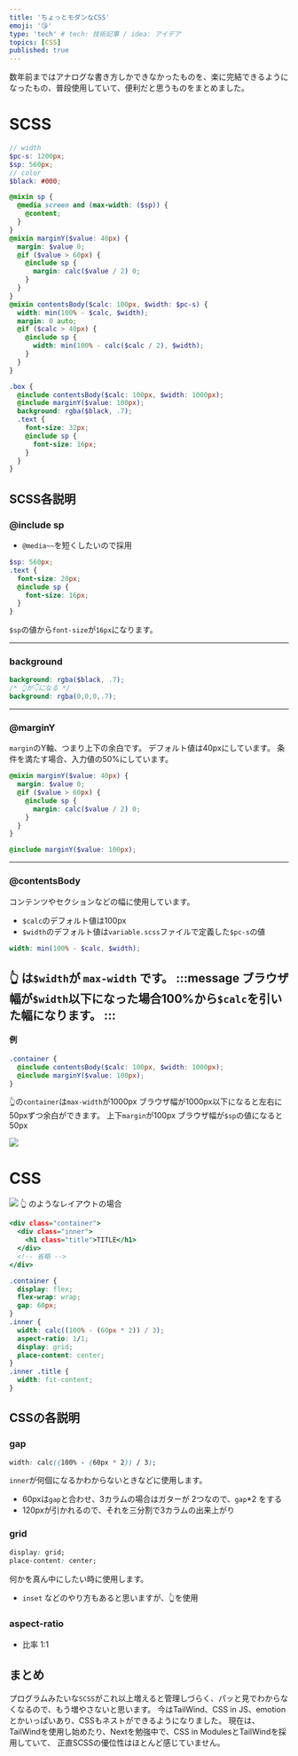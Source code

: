 ```yaml
---
title: 'ちょっとモダンなCSS'
emoji: '😘'
type: 'tech' # tech: 技術記事 / idea: アイデア
topics: [CSS]
published: true
---
```


数年前まではアナログな書き方しかできなかったものを、楽に完結できるようになったもの、普段使用していて、便利だと思うものをまとめました。

# SCSS

```scss:_variable.scss
// width
$pc-s: 1200px;
$sp: 560px;
// color
$black: #000;
```

```scss:_mixin.scss
@mixin sp {
  @media screen and (max-width: ($sp)) {
    @content;
  }
}
@mixin marginY($value: 40px) {
  margin: $value 0;
  @if ($value > 60px) {
    @include sp {
      margin: calc($value / 2) 0;
    }
  }
}
@mixin contentsBody($calc: 100px, $width: $pc-s) {
  width: min(100% - $calc, $width);
  margin: 0 auto;
  @if ($calc > 40px) {
    @include sp {
      width: min(100% - calc($calc / 2), $width);
    }
  }
}
```

```scss:_hoge-page.scss
.box {
  @include contentsBody($calc: 100px, $width: 1000px);
  @include marginY($value: 100px);
  background: rgba($black, .7);
  .text {
    font-size: 32px;
    @include sp {
      font-size: 16px;
    }
  }
}
```

## SCSS各説明

### @include sp

- `@media~~`を短くしたいので採用
```scss
$sp: 560px;
.text {
  font-size: 20px;  
  @include sp {
    font-size: 16px;  
  }
}
```
`$sp`の値から`font-size`が`16px`になります。

-----

### background
```scss
background: rgba($black, .7);
/* 👆が👇になる */
background: rgba(0,0,0,.7);
```

-----

### @marginY

`margin`のY軸、つまり上下の余白です。
デフォルト値は40pxにしています。
条件を満たす場合、入力値の50%にしています。
```scss:_mixin.scss
@mixin marginY($value: 40px) {
  margin: $value 0;
  @if ($value > 60px) {
    @include sp {
      margin: calc($value / 2) 0;
    }
  }
}

@include marginY($value: 100px);
```

-----

### @contentsBody

コンテンツやセクションなどの幅に使用しています。
- `$calc`のデフォルト値は100px
- `$width`のデフォルト値は`variable.scss`ファイルで定義した`$pc-s`の値

```scss
width: min(100% - $calc, $width);
```

👆 は`$width`が `max-width` です。
:::message
ブラウザ幅が`$width`以下になった場合100%から`$calc`を引いた幅になります。
:::
-----
#### 例
```scss:_hoge-page.scss
.container {
  @include contentsBody($calc: 100px, $width: 1000px);
  @include marginY($value: 100px);
}
```

👆の`container`は`max-width`が1000px
ブラウザ幅が1000px以下になると左右に50pxずつ余白ができます。
上下`margin`が100px ブラウザ幅が`$sp`の値になると50px

![](/images/convenient-modern-css/img-02.png)

# CSS

![](/images/convenient-modern-css/img-01.png)
👆 のようなレイアウトの場合

```html:index.html
<div class="container">
  <div class="inner">
    <h1 class="title">TITLE</h1>
  </div>
  <!-- 省略 -->
</div>
```
```css:style.css
.container {
  display: flex;
  flex-wrap: wrap;
  gap: 60px;
}
.inner {
  width: calc((100% - (60px * 2)) / 3);
  aspect-ratio: 1/1;
  display: grid;
  place-content: center;
}
.inner .title {
  width: fit-content;
}
```

## CSSの各説明

### gap
```css:style.css
width: calc((100% - (60px * 2)) / 3);
```
`inner`が何個になるかわからないときなどに使用します。
- 60pxは`gap`と合わせ、3カラムの場合はガターが 2つなので、`gap`\*2 をする
- 120pxが引かれるので、それを三分割で3カラムの出来上がり

### grid
```css:style.css
display: grid;
place-content: center;
```

何かを真ん中にしたい時に使用します。
- `inset` などのやり方もあると思いますが、👆を使用

### aspect-ratio
- 比率 1:1

## まとめ
プログラムみたいな`SCSS`がこれ以上増えると管理しづらく、パッと見でわからなくなるので、もう増やさないと思います。
今はTailWind、CSS in JS、emotion とかいっぱいあり、CSSもネストができるようになりました。
現在は、TailWindを使用し始めたり、Nextを勉強中で、CSS in ModulesとTailWindを採用していて、
正直SCSSの優位性はほとんど感じていません。